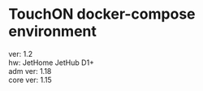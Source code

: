 # TouchON docker-compose environment
ver: 1.2\
hw: JetHome JetHub D1+\
adm  ver: 1.18\
core ver: 1.15
